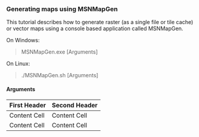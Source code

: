 ### Generating maps using MSNMapGen ###

This tutorial describes how to generate raster (as a single file or tile cache) or vector maps using a console based application called MSNMapGen.

On Windows: 

> MSNMapGen.exe [Arguments]

On Linux:

> ./MSNMapGen.sh [Arguments]


#### Arguments ####

| First Header  | Second Header |
| ------------- | ------------- |
| Content Cell  | Content Cell  |
| Content Cell  | Content Cell  |